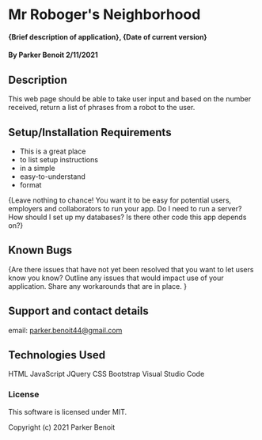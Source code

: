 # Mr Roboger's Neighborhood

#### {Brief description of application}, {Date of current version}

#### By Parker Benoit 2/11/2021

## Description

This web page should be able to take user input and based on the number received, return a list of phrases from a robot to the user.

## Setup/Installation Requirements

* This is a great place
* to list setup instructions
* in a simple
* easy-to-understand
* format

{Leave nothing to chance! You want it to be easy for potential users, employers and collaborators to run your app. Do I need to run a server? How should I set up my databases? Is there other code this app depends on?}

## Known Bugs

{Are there issues that have not yet been resolved that you want to let users know you know?  Outline any issues that would impact use of your application.  Share any workarounds that are in place. }

## Support and contact details

email: parker.benoit44@gmail.com

## Technologies Used

HTML
JavaScript
  JQuery
CSS
  Bootstrap
Visual Studio Code

### License

This software is licensed under MIT.

Copyright (c) 2021 Parker Benoit